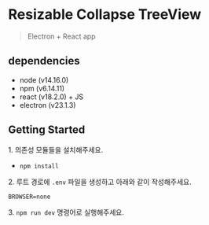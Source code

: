 # Resizable Collapse TreeView

> Electron + React app

## dependencies

- node (v14.16.0)
- npm (v6.14.11)
- react (v18.2.0) + JS
- electron (v23.1.3)

## Getting Started

1\. 의존성 모듈들을 설치해주세요.

- `npm install`

2\. 루트 경로에 `.env` 파일을 생성하고 아래와 같이 작성해주세요.

`BROWSER=none`

3\. `npm run dev` 명령어로 실행해주세요.
